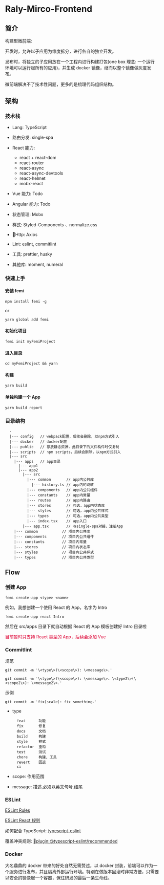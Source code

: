 # Raly-Mirco-Frontend

## 简介

构建型微前端:

开发时，允许以子应用为维度拆分，进行各自的独立开发。

发布时，将独立的子应用放在一个工程内进行构建打包(one box 理念: 一个运行环境可以运行起所有的应用)，并生成 docker 镜像，继而以整个镜像做灰度发布。

微前端解决不了技术性问题，更多的是梳理代码组织结构。

## 架构

### 技术栈

- Lang: TypeScript

- 路由分发: single-spa

- React 能力:

  - react + react-dom
  - react-router
  - react-async
  - react-async-devtools
  - react-helmet
  - mobx-react

- Vue 能力: Todo

- Angular 能力: Todo

- 状态管理: Mobx

- 样式: Styled-Components 、normalize.css

- Http: Axios

- Lint: eslint, commitlint

- 工具: prettier, husky

- 其他库: moment, numeral

### 快速上手

#### 安装 femi

```
npm install femi -g
```

or

```
yarn global add femi
```

#### 初始化项目

```
femi init myFemiProject
```

#### 进入目录

```
cd myFemiProject && yarn
```

#### 构建

```
yarn build
```

#### 单独构建一个 App

```
yarn build report
```

### 目录结构

```
  -
  |--- config   // webpack配置，后续会删除，以npm方式引入
  |--- docker   // docker配置
  |--- public   // 存放静态资源，此目录下的文件构件时仅复制
  |--- scripts  // npm scripts，后续会删除，以npm方式引入
  |--- src
    |--- apps   // app目录
      |--- app1
      |--- app2
        |--- src
          |--- common       // app内公共库
            |--- history.ts // app内的跳转
          |--- components   // app内公共组件
          |--- constants    // app内常量
          |--- routes       // app内路由
          |--- stores       // 可选，app内状态库
          |--- styles       // 可选，app内公共样式
          |--- types        // 可选，app内公共类型
          |--- index.tsx    // app入口
        |--- app.tsx        // 与single-spa对接，注册App
    |--- common           // 项目内公共库
    |--- components       // 项目内公共组件
    |--- constants        // 项目内常量
    |--- stores           // 项目内状态库
    |--- styles           // 项目内公共样式
    |--- types            // 项目内公共类型
```

## Flow

### 创建 App

```
femi create-app <type> <name>
```

例如，我想创建一个使用 React 的 App，名字为 Intro

```
femi create-app react Intro
```

然后在 src/apps 目录下就自动根据 React 的 App 模板创建好 Intro 目录啦

<Font color="#d03">目前暂时只支持 React 类型的 App，后续会添加 Vue</Font>

### Commitlint

规范

```
git commit -m '\<type\>(\<scope\>): \<message\>.'
```

```
git commit -m '\<type\>(\<scope\>): \<message\>. \<type2\>(\<scope2\>): \<message2\>.'
```

示例

```
git commit -m 'fix(scale): fix something.'
```

- type

  ```
    feat      功能
    fix       修复
    docs      文档
    build     构建
    style     样式
    refactor  重构
    test      测试
    chore     构建、工具
    revert    回退
    ci
  ```

- scope: 作用范围

- message: 描述,必须以英文句号.结尾

### ESLint

[ESLint Rules](https://eslint.org/docs/rules/)

[ESLint React 规则](https://github.com/yannickcr/eslint-plugin-react)

如何配合 TypeScript: [typescript-eslint](https://github.com/typescript-eslint/typescript-eslint#how-do-i-configure-my-project-to-use-typescript-eslint)

覆盖冲突规则: [plugin:@typescript-eslint/recommended](https://github.com/typescript-eslint/typescript-eslint/tree/master/packages/eslint-plugin)

### Docker

大名鼎鼎的 docker 带来的好处自然无需赘述，以 docker 封装，前端可以作为一个服务进行发布，并且隔离外部运行环境。特别在做版本回滚时非常方便，只需要以安全的镜像起一个容器，保住研发的最后一条生命线。
